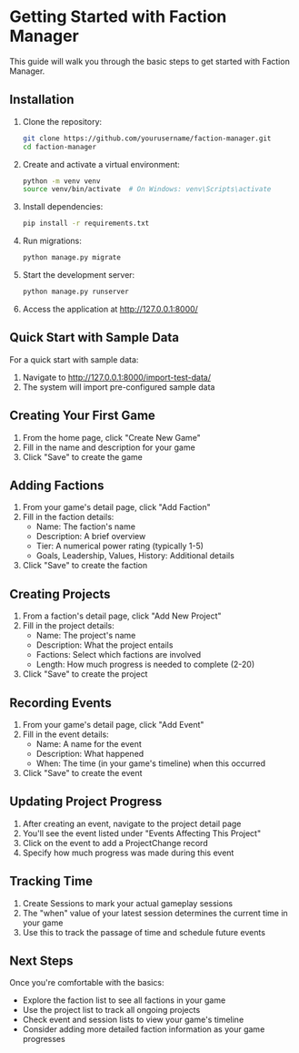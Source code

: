 # Getting Started with Faction Manager

This guide will walk you through the basic steps to get started with Faction Manager.

## Installation

1. Clone the repository:
   ```bash
   git clone https://github.com/yourusername/faction-manager.git
   cd faction-manager
   ```

2. Create and activate a virtual environment:
   ```bash
   python -m venv venv
   source venv/bin/activate  # On Windows: venv\Scripts\activate
   ```

3. Install dependencies:
   ```bash
   pip install -r requirements.txt
   ```

4. Run migrations:
   ```bash
   python manage.py migrate
   ```

5. Start the development server:
   ```bash
   python manage.py runserver
   ```

6. Access the application at http://127.0.0.1:8000/

## Quick Start with Sample Data

For a quick start with sample data:

1. Navigate to http://127.0.0.1:8000/import-test-data/
2. The system will import pre-configured sample data

## Creating Your First Game

1. From the home page, click "Create New Game"
2. Fill in the name and description for your game
3. Click "Save" to create the game

## Adding Factions

1. From your game's detail page, click "Add Faction"
2. Fill in the faction details:
   - Name: The faction's name
   - Description: A brief overview
   - Tier: A numerical power rating (typically 1-5)
   - Goals, Leadership, Values, History: Additional details
3. Click "Save" to create the faction

## Creating Projects

1. From a faction's detail page, click "Add New Project"
2. Fill in the project details:
   - Name: The project's name
   - Description: What the project entails
   - Factions: Select which factions are involved
   - Length: How much progress is needed to complete (2-20)
3. Click "Save" to create the project

## Recording Events

1. From your game's detail page, click "Add Event"
2. Fill in the event details:
   - Name: A name for the event
   - Description: What happened
   - When: The time (in your game's timeline) when this occurred
3. Click "Save" to create the event

## Updating Project Progress

1. After creating an event, navigate to the project detail page
2. You'll see the event listed under "Events Affecting This Project"
3. Click on the event to add a ProjectChange record
4. Specify how much progress was made during this event

## Tracking Time

1. Create Sessions to mark your actual gameplay sessions
2. The "when" value of your latest session determines the current time in your game
3. Use this to track the passage of time and schedule future events

## Next Steps

Once you're comfortable with the basics:

- Explore the faction list to see all factions in your game
- Use the project list to track all ongoing projects
- Check event and session lists to view your game's timeline
- Consider adding more detailed faction information as your game progresses 